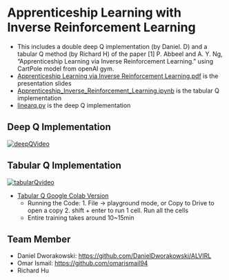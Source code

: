 # Apprenticeship Learning with Inverse Reinforcement Learning

- This includes a double deep Q implementation (by Daniel. D) and a tabular Q method (by Richard H) of the paper [1] P. Abbeel and A. Y. Ng, “Apprenticeship Learning via Inverse Reinforcement Learning.” using CartPole model from openAI gym.
- [Apprenticeship Learning via Inverse Reinforcement Learning.pdf](Apprenticeship\Learning\via\Inverse\Reinforcement\Learning.pdf) is the presentation slides
- [Apprenticeship_Inverse_Reinforcement_Learning.ipynb](Apprenticeship_Inverse_Reinforcement_Learning.ipynb) is the tabular Q implementation
- [linearq.py](linearq.py) is the deep Q implementation

## Deep Q Implementation

[![deepQVideo](http://img.youtube.com/vi/COAyi4-VlEw/0.jpg)](https://www.youtube.com/watch?v=COAyi4-VlEw)

## Tabular Q Implementation

[![tabularQvideo](http://img.youtube.com/vi/Wd1xfNNo9kc/0.jpg)](https://www.youtube.com/watch?v=Wd1xfNNo9kc)

- [Tabular Q Google Colab Version](https://colab.research.google.com/drive/1Tmc5fPHP9J0s-vQukLDzRywe47BNni37#scrollTo=bzxZCx5VD3xn)
  - Running the Code: 1. File → playground mode, or Copy to Drive to open a copy 2. shift + enter to run 1 cell. Run all the cells
  - Entire training takes around 10~15min

## Team Member

- Daniel Dworakowski: https://github.com/DanielDworakowski/ALVIRL
- Omar Ismail: https://github.com/omarismail94
- Richard Hu
